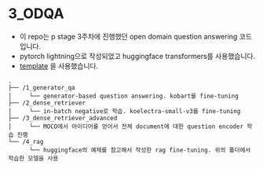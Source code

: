 # 3_ODQA
- 이 repo는 p stage 3주차에 진행했던 open domain question answering 코드입니다.
- pytorch lightning으로 작성되었고 huggingface transformers를 사용했습니다.
- [template](https://github.com/ashleve/lightning-hydra-template) 을 사용했습니다.


```
.
├── /1_generator_qa
│     └── generator-based question answering. kobart를 fine-tuning
├── /2_dense_retriever
│     └── in-batch negative로 학습. koelectra-small-v3를 fine-tuning
├── /3_dense_retriever_advanced
│     └── MOCO에서 아이디어를 얻어서 전체 document에 대한 question encoder 학습 진행
└── /4_rag
      └── huggingface의 예제를 참고해서 작성한 rag fine-tuning. 위의 폴더에서 학습한 모델을 사용
``` 